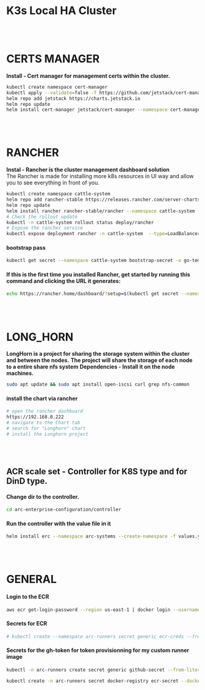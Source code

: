 # K3s Local HA Cluster

<br>
<br>

# CERTS MANAGER
**Install - Cert manager for management certs within the cluster.**
```sh
kubectl create namespace cert-manager
kubectl apply --validate=false -f https://github.com/jetstack/cert-manager/releases/download/v1.7.1/cert-manager.crds.yaml
helm repo add jetstack https://charts.jetstack.io
helm repo update
helm install cert-manager jetstack/cert-manager --namespace cert-manager --version v1.7.0
```

<br>
<br>

# RANCHER
**Instal - Rancher is the cluster management dashboard solution**  
The Rancher is made for installing more k8s resources in UI way and allow you to see everything in front of you. 
```sh
kubectl create namespace cattle-system
helm repo add rancher-stable https://releases.rancher.com/server-charts/stable
helm repo update
helm install rancher rancher-stable/rancher --namespace cattle-system --set hostname=rancher.home --set global.cattle.psp.enabled=false
# Check the rollout update  
kubectl -n cattle-system rollout status deploy/rancher
# Expose the rancher service
kubectl expose deployment rancher -n cattle-system  --type=LoadBalancer --name=rancher-lb --port=443
```
#### bootstrap pass 
```sh
kubectl get secret --namespace cattle-system bootstrap-secret -o go-template='{{.data.bootstrapPassword|base64decode}}{{ "\n" }}'
```
#### If this is the first time you installed Rancher, get started by running this command and clicking the URL it generates:
```sh
echo https://rancher.home/dashboard/?setup=$(kubectl get secret --namespace cattle-system bootstrap-secret -o go-template='{{.data.bootstrapPassword|base64decode}}')
```

<br>
<br>

# LONG_HORN 
**LongHorn is a project for sharing the storage system within the cluster and between the nodes.**
**The project will share the storage of each node to a entire share nfs system**
**Dependencies - Install it on the node machines.**
```sh
sudo apt update && sudo apt install open-iscsi curl grep nfs-common
```
#### install the chart via rancher 
```sh
# open the rancher dashboard
https://192.168.0.222
# navigate to the Chart tab 
# search for "Longhorn" chart
# install the Longhorn project
```

<br>
<br>


## ACR scale set   - Controller for K8S type and for DinD type.  
#### Change dir to the controller. 
```sh
cd arc-enterprise-configuration/controller
```
#### Run the controller with the value file in it
```sh
helm install erc --namespace arc-systems --create-namespace -f values.yaml oci://ghcr.io/actions/actions-runner-controller-charts/gha-runner-scale-set-controller 
```


<br>
<br>



# GENERAL 
#### Login to the ECR
```sh
aws ecr get-login-password --region us-east-1 | docker login --username AWS --password-stdin 104939124827.dkr.ecr.us-east-1.amazonaws.com
```
#### Secrets for ECR
```sh
# kubectl create --namespace arc-runners secret generic ecr-creds --from-file=.dockerconfigjson=/home/scadmin/.docker/config.json --type=kubernetes.io/dockerconfigjso
```
#### Secrets for the gh-token for token provisionning for my custom runner image 
```sh
kubectl -n arc-runners create secret generic github-secret --from-literal GITHUB_PERSONAL_TOKEN="ghp_XXXXXX"
```

```sh
kubectl create -n arc-runners secret docker-registry ecr-secret --docker-server=104939124827.dkr.ecr.us-east-1.amazonaws.com --docker-username=AWS --docker-password=$(aws ecr get-login-password --region us-east-1)
```